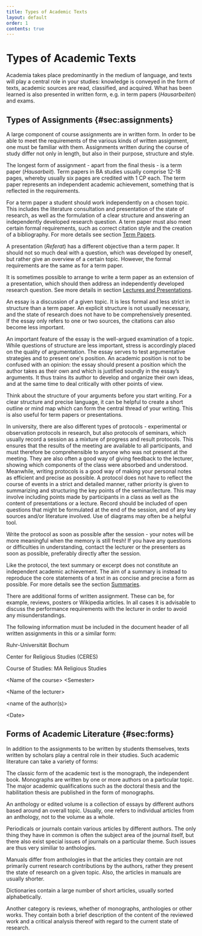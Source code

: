 ```yaml
---
title: Types of Academic Texts  
layout: default
order: 1
contents: true
---
```


# Types of Academic Texts

Academia takes place predominantly in the medium of language, and texts will play a central role in your studies:
knowledge is conveyed in the form of texts, academic sources are read, classified, and acquired. What has been
learned is also presented in written form, e.g. in term papers (_Hausarbeiten_) and exams.

## Types of Assignments {#sec:assignments}

A large component of course assignments are in written form. In order to be able to meet the requirements of the
various kinds of written assignment, one must be familiar with them. Assignments written during the course of
study differ not only in length, but also in their purpose, structure and style. 

The longest form of assignment - apart from the final thesis - is a term paper (_Hausarbeit_). Term papers in BA
studies usually comprise 12-18 pages, whereby usually six pages are credited with 1 CP each. The term paper
represents an independent academic achievement, something that is reflected in the requirements.

For a term paper a student should work independently on a chosen topic. This includes the literature consultation
and presentation of the state of research, as well as the formulation of a clear structure and answering an
independently developed research question. A term paper must also meet certain formal requirements, such as
correct citation style and the creation of a bibliography. For more details see section [Term Papers](02_Term_Papers.html#sec:term_papers).

A presentation (_Referat_) has a different objective than a term paper. It should not so much deal with a question, which was developed by oneself, but rather give an overview of a certain topic. However, the formal requirements are the same as for a term paper.

It is sometimes possible to arrange to write a term paper as an extension of a presentation, which should then address an independently developed research question. See more details in section [Lectures and Presentations](03_Presentations.html#sec:presentations).

An essay is a discussion of a given topic. It is less formal and less strict in structure than a term paper. An explicit structure is not usually necessary, and the state of research does not have to be comprehensively presented. If the essay only refers to one or two sources, the citations can also become less important.

An important feature of the essay is the well-argued examination of a topic. While questions of structure are less important, stress is accordingly placed on the quality of argumentation. The essay serves to test argumentative strategies and to present one's position. An academic position is not to be confused with an opinion: the essay should present a position which the author takes as their own and which is justified soundly in the essay’s arguments. It thus trains its author to develop and organize their own ideas, and at the same time to deal critically with other points of view.

<div class="Tip">

Think about the structure of your arguments before you start writing. For a clear structure and precise language, it can be helpful to create a short outline or mind map which can form the central thread of your writing. This is also useful for term papers or presentations.

</div>

In university, there are also different types of protocols - experimental or observation protocols in research, but also protocols of seminars, which usually record a session as a mixture of progress and result protocols. This ensures that the results of the meeting are available to all participants, and must therefore be comprehensible to anyone who was not present at the meeting. They are also often a good way of giving feedback to the lecturer, showing which components of the class were absorbed and understood. Meanwhile, writing protocols is a good way of making your personal notes as efficient and precise as possible. A protocol does not have to reflect the course of events in a strict and detailed manner, rather priority is given to summarizing and structuring the key points of the seminar/lecture. This may involve including points made by participants in a class as well as the content of presentations or a lecture. Record should be included of open questions that might be formulated at the end of the session, and of any key sources and/or literature involved. Use of diagrams may often be a helpful tool.

<div class="Tip">

Write the protocol as soon as possible after the session - your notes will be more meaningful when the memory is still fresh! If you have any questions or difficulties in understanding, contact the lecturer or the presenters as soon as possible, preferably directly after the session.

</div>

Like the protocol, the text summary or excerpt does not constitute an independent academic achievement. The aim of a summary is instead to reproduce the core statements of a text in as concise and precise a form as possible. For more details see the section [Summaries](04_Literature.html#sec:summaries).

There are additional forms of written assignment. These can be, for example, reviews, posters or Wikipedia articles. In all cases it is advisable to discuss the performance requirements with the lecturer in order to avoid any misunderstandings.

<div class="Advice">

The following information must be included in the document header of all written assignments in this or a similar form:

Ruhr-Universität Bochum

Center for Religious Studies (CERES)

Course of Studies: MA Religious Studies

&lt;Name of the course&gt; &lt;Semester&gt;

&lt;Name of the lecturer&gt;

&lt;name of the author(s)&gt;

&lt;Date&gt;

</div>

## Forms of Academic Literature {#sec:forms}

In addition to the assignments to be written by students themselves, texts written by scholars play a central role in their studies. Such academic literature can take a variety of forms:

The classic form of the academic text is the monograph, the independent book. Monographs are written by one or more authors on a particular topic. The major academic qualifications such as the doctoral thesis and the habilitation thesis are published in the form of monographs.

An anthology or edited volume is a collection of essays by different authors based around an overall topic. Usually, one refers to individual articles from an anthology, not to the volume as a whole.

Periodicals or journals contain various articles by different authors. The only thing they have in common is often the subject area of the journal itself, but there also exist special issues of journals on a particular theme. Such issues are thus very similiar to anthologies.

Manuals differ from anthologies in that the articles they contain are not primarily current research contributions by the authors, rather they present the state of research on a given topic. Also, the articles in manuals are usually shorter.

Dictionaries contain a large number of short articles, usually sorted alphabetically.

Another category is reviews, whether of monographs, anthologies or other works. They contain both a brief description of the content of the reviewed work and a critical analysis thereof with regard to the current state of research.
